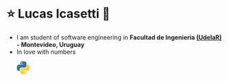 <h1>⭐ Lucas Icasetti 💫</h1>
<ul>
  <li>I am student of software engineering in <strong>Facultad de Ingenieria <a href="https://udelar.edu.uy/portal/">(UdelaR)</a> - Montevideo, Uruguay</strong></li>
  <li>In love with numbers
 
</ul>


<ul><img src="/python.svg" style="weight:30px;height:30px"></ul>

